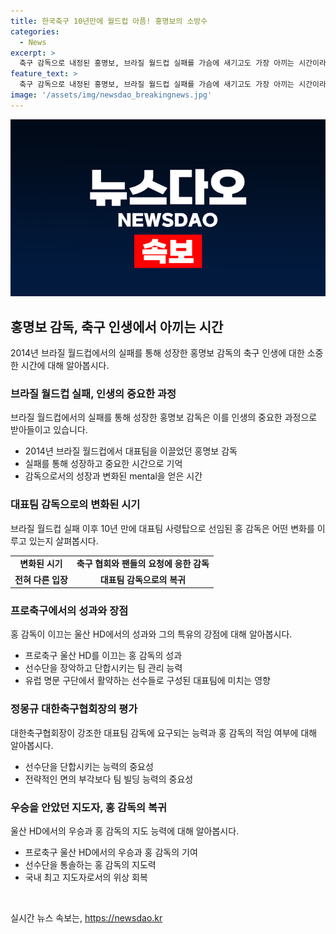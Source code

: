```yaml
---
title: 한국축구 10년만에 월드컵 아픔! 홍명보의 소방수
categories:
  - News
excerpt: >
  축구 감독으로 내정된 홍명보, 브라질 월드컵 실패를 가슴에 새기고도 가장 아끼는 시간이라 표현. 이후 성과를 거두며 울산 HD감독으로 명성 회복. 대표팀 사령탑에 복귀, 국내 지도자로 선발, 지도 능력으로 주목. 한편, 대표팀 감독 역량은 선수들 단합 능력이 중요시됨. 함께 출전: 대표팀 대비, 감독단 조명 가능성 재조명
feature_text: >
  축구 감독으로 내정된 홍명보, 브라질 월드컵 실패를 가슴에 새기고도 가장 아끼는 시간이라 표현. 이후 성과를 거두며 울산 HD감독으로 명성 회복. 대표팀 사령탑에 복귀, 국내 지도자로 선발, 지도 능력으로 주목. 한편, 대표팀 감독 역량은 선수들 단합 능력이 중요시됨. 함께 출전: 대표팀 대비, 감독단 조명 가능성 재조명
image: '/assets/img/newsdao_breakingnews.jpg'
---
```


<p><img src="/assets/img/newsdao_breakingnews.jpg" alt="pcversion 속보" /></p>

<h2 data-ke-size="size26">홍명보 감독, 축구 인생에서 아끼는 시간</h2>

<p data-ke-size="size16">2014년 브라질 월드컵에서의 실패를 통해 성장한 홍명보 감독의 축구 인생에 대한 소중한 시간에 대해 알아봅시다.</p>

<h3 data-ke-size="size22">브라질 월드컵 실패, 인생의 중요한 과정</h3>

<p data-ke-size="size16">브라질 월드컵에서의 실패를 통해 성장한 홍명보 감독은 이를 인생의 중요한 과정으로 받아들이고 있습니다.</p>

<ul>
  <li>2014년 브라질 월드컵에서 대표팀을 이끌었던 홍명보 감독</li>
  <li>실패를 통해 성장하고 중요한 시간으로 기억</li>
  <li>감독으로서의 성장과 변화된 mental을 얻은 시간</li>
</ul>

<h3 data-ke-size="size22">대표팀 감독으로의 변화된 시기</h3>

<p data-ke-size="size16">브라질 월드컵 실패 이후 10년 만에 대표팀 사령탑으로 선임된 홍 감독은 어떤 변화를 이루고 있는지 살펴봅시다.</p>

<table>
  <tr>
    <td style="text-align: center; height: 17px;"><b>변화된 시기</b></td>
    <td style="text-align: center; height: 17px;"><b>축구 협회와 팬들의 요청에 응한 감독</b></td>
  </tr>
  <tr>
    <td style="text-align: center; height: 17px;"><b>전혀 다른 입장</b></td>
    <td style="text-align: center; height: 17px;"><b>대표팀 감독으로의 복귀</b></td>
  </tr>
</table>

<h3 data-ke-size="size22">프로축구에서의 성과와 장점</h3>

<p data-ke-size="size16">홍 감독이 이끄는 울산 HD에서의 성과와 그의 특유의 강점에 대해 알아봅시다.</p>

<ul>
  <li>프로축구 울산 HD를 이끄는 홍 감독의 성과</li>
  <li>선수단을 장악하고 단합시키는 팀 관리 능력</li>
  <li>유럽 명문 구단에서 활약하는 선수들로 구성된 대표팀에 미치는 영향</li>
</ul>

<h3 data-ke-size="size22">정몽규 대한축구협회장의 평가</h3>

<p data-ke-size="size16">대한축구협회장이 강조한 대표팀 감독에 요구되는 능력과 홍 감독의 적임 여부에 대해 알아봅시다.</p>

<ul>
  <li>선수단을 단합시키는 능력의 중요성</li>
  <li>전략적인 면의 부각보다 팀 빌딩 능력의 중요성</li>
</ul>

<h3 data-ke-size="size22">우승을 안았던 지도자, 홍 감독의 복귀</h3>

<p data-ke-size="size16">울산 HD에서의 우승과 홍 감독의 지도 능력에 대해 알아봅시다.</p>

<ul>
  <li>프로축구 울산 HD에서의 우승과 홍 감독의 기여</li>
  <li>선수단을 통솔하는 홍 감독의 지도력</li>
  <li>국내 최고 지도자로서의 위상 회복</li>
</ul>

<p data-ke-size="size16">&nbsp;</p>
실시간 뉴스 속보는, <a href="https://newsdao.kr" rel="dofollow">https://newsdao.kr</a>


